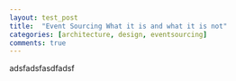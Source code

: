 ```yaml
---
layout: test_post
title:  "Event Sourcing What it is and what it is not"
categories: [architecture, design, eventsourcing]
comments: true
---
```




adsfadsfasdfadsf

